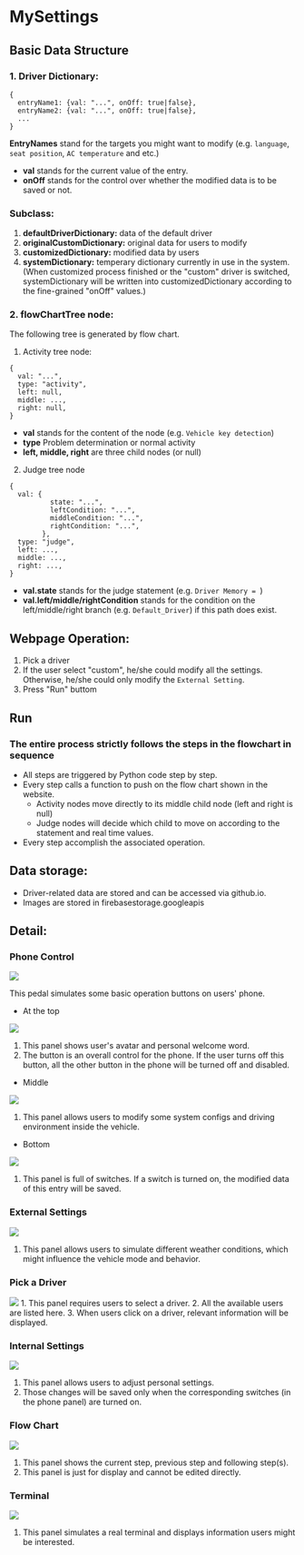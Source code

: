 # MySettings

## Basic Data Structure
### 1. Driver Dictionary:
```
{
  entryName1: {val: "...", onOff: true|false},
  entryName2: {val: "...", onOff: true|false},
  ...
}
```
**EntryNames** stand for the targets you might want to modify (e.g. `language`, `seat position`, `AC temperature` and etc.)
- **val** stands for the current value of the entry.
- **onOff** stands for the control over whether the modified data is to be saved or not.

### Subclass:
1. **defaultDriverDictionary:**
   data of the default driver
2. **originalCustomDictionary:**
   original data for users to modify
3. **customizedDictionary:**
   modified data by users
4. **systemDictionary:**
   temperary dictionary currently in use in the system. (When customized process finished or the "custom" driver is switched, systemDictionary will be written into customizedDictionary according to the fine-grained "onOff" values.)

### 2. flowChartTree node:
The following tree is generated by flow chart.
1. Activity tree node:
```
{
  val: "...",
  type: "activity",
  left: null,
  middle: ...,
  right: null,
}
```
- **val** stands for the content of the node (e.g. `Vehicle key detection`)
- **type** Problem determination or normal activity
- **left, middle, right** are three child nodes (or null)

2. Judge tree node
```
{
  val: {
          state: "...",
          leftCondition: "...",
          middleCondition: "...",
          rightCondition: "...",
        },
  type: "judge",
  left: ...,
  middle: ...,
  right: ...,
}
```

- **val.state** stands for the judge statement (e.g. `Driver Memory = `)
- **val.left/middle/rightCondition** stands for the condition on the left/middle/right branch (e.g. `Default_Driver`) if this path does exist.

## Webpage Operation:
1. Pick a driver
2. If the user select "custom", he/she could modify all the settings. Otherwise, he/she could only modify the `External Setting`.
3. Press "Run" buttom

## Run
### The entire process strictly follows the steps in the flowchart in sequence
- All steps are triggered by Python code step by step.
- Every step calls a function to push on the flow chart shown in the website.
  - Activity nodes move directly to its middle child node (left and right is null)
  - Judge nodes will decide which child to move on according to the statement and real time values.
- Every step accomplish the associated operation.

## Data storage:
- Driver-related data are stored and can be accessed via github.io.
- Images are stored in firebasestorage.googleapis

## Detail:
### Phone Control
<img src="https://github.com/XavierDai/MySettings/blob/main/img/settings.png"/>

This pedal simulates some basic operation buttons on users' phone.
- At the top
<img src="https://github.com/XavierDai/MySettings/blob/main/img/top.png"/>

  1. This panel shows user's avatar and personal welcome word.
  2. The button is an overall control for the phone. If the user turns off this button, all the other button in the phone will be turned off and disabled.

- Middle
<img src="https://github.com/XavierDai/MySettings/blob/main/img/middle2.png"/>

  1. This panel allows users to modify some system configs and driving environment inside the vehicle.

- Bottom
<img src="https://github.com/XavierDai/MySettings/blob/main/img/bottom.png"/>

  1. This panel is full of switches. If a switch is turned on, the modified data of this entry will be saved.

### External Settings
<img src="https://github.com/XavierDai/MySettings/blob/main/img/externalSettings.png"/>

  1. This panel allows users to simulate different weather conditions, which might influence the vehicle mode and behavior.

### Pick a Driver
<img src="https://github.com/XavierDai/MySettings/blob/main/img/pickDriver.png"/>
  1. This panel requires users to select a driver.
  2. All the available users are listed here.
  3. When users click on a driver, relevant information will be displayed.

### Internal Settings
<img src="https://github.com/XavierDai/MySettings/blob/main/img/internalSettings.png"/>

  1. This panel allows users to adjust personal settings.
  2. Those changes will be saved only when the corresponding switches (in the phone panel) are turned on.

### Flow Chart
<img src="https://github.com/XavierDai/MySettings/blob/main/img/flowChart.png"/>

  1. This panel shows the current step, previous step and following step(s).
  2. This panel is just for display and cannot be edited directly.

### Terminal
<img src="https://github.com/XavierDai/MySettings/blob/main/img/Terminal.png"/>

  1. This panel simulates a real terminal and displays information users might be interested.
